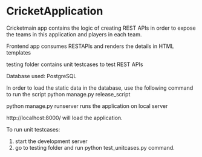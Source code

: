 # CricketApplication
Cricketmain app contains the logic of creating REST APIs in order to expose the teams in this application and players in each team.

Frontend app consumes RESTAPIs and renders the details in HTML templates

testing folder contains unit testcases to test REST APIs

Database used: PostgreSQL

In order to load the static data in the database, use the following command to run the script
python manage.py release_script

python manage.py runserver runs the application on local server

http://localhost:8000/ will load the application.

To run unit testcases:
1) start the development server
2) go to testing folder and run python test_unitcases.py command.
